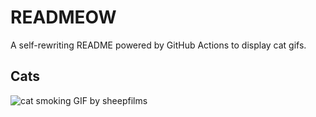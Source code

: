 # READMEOW

A self-rewriting README powered by GitHub Actions to display cat gifs.

## Cats

![cat smoking GIF by sheepfilms](https://media1.giphy.com/media/l0ExdMHUDKteztyfe/200.gif?cid=9acd02daiou7qwg9620cpdwl61jm9pkr111n2jxsr6kasvkn&ep=v1_gifs_search&rid=200.gif&ct=g)
